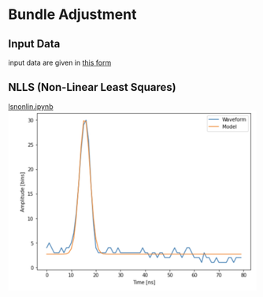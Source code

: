 # Bundle Adjustment 

## Input Data 

input data are given in [this form](https://github.com/teruyuki-yamasaki/VAMR/blob/main/exercise09/inputdata.md)


## NLLS (Non-Linear Least Squares) 
[lsnonlin.ipynb](https://github.com/teruyuki-yamasaki/VAMR/blob/main/exercise09/lsnonlin.ipynb)
<img src='https://github.com/teruyuki-yamasaki/VAMR/blob/main/exercise09/extra/lsnonlin.png'>
